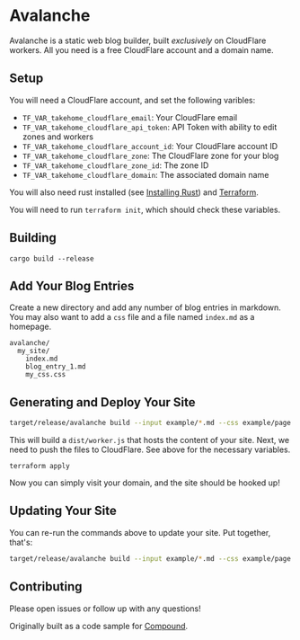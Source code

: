 
# Avalanche

Avalanche is a static web blog builder, built *exclusively* on CloudFlare workers. All you need is a free CloudFlare account and a domain name.

## Setup

You will need a CloudFlare account, and set the following varibles:

* `TF_VAR_takehome_cloudflare_email`: Your CloudFlare email
* `TF_VAR_takehome_cloudflare_api_token`: API Token with ability to edit zones and workers
* `TF_VAR_takehome_cloudflare_account_id`: Your CloudFlare account ID
* `TF_VAR_takehome_cloudflare_zone`: The CloudFlare zone for your blog
* `TF_VAR_takehome_cloudflare_zone_id`: The zone ID
* `TF_VAR_takehome_cloudflare_domain`: The associated domain name

You will also need rust installed (see [Installing Rust](https://www.rust-lang.org/tools/install)) and [Terraform](https://www.terraform.io/downloads.html).

You will need to run `terraform init`, which should check these variables.

## Building

```
cargo build --release
```

## Add Your Blog Entries

Create a new directory and add any number of blog entries in markdown. You may also want to add a `css` file and a file named `index.md` as a homepage.

```
avalanche/
  my_site/
    index.md
    blog_entry_1.md
    my_css.css
```

## Generating and Deploy Your Site

```bash
target/release/avalanche build --input example/*.md --css example/page.css
```

This will build a `dist/worker.js` that hosts the content of your site. Next, we need to push the files to CloudFlare. See above for the necessary variables.

```
terraform apply
```

Now you can simply visit your domain, and the site should be hooked up!

## Updating Your Site

You can re-run the commands above to update your site. Put together, that's:

```bash
target/release/avalanche build --input example/*.md --css example/page.css && terraform apply -auto-approve
```

## Contributing

Please open issues or follow up with any questions!

Originally built as a code sample for [Compound](https://compound.finance).
